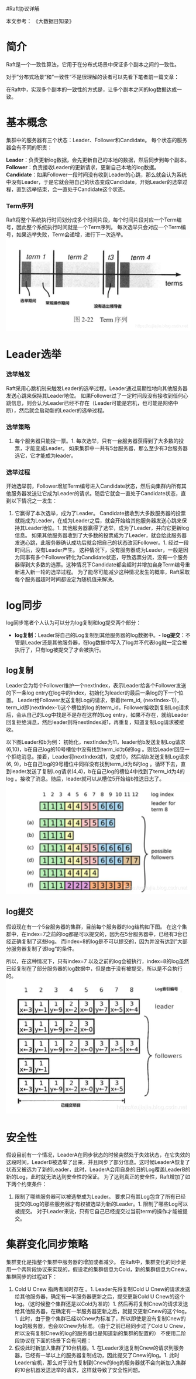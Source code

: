 #Raft协议详解
>  
 本文参考： 《大数据日知录》  


# 简介

Raft是一个一致性算法，它用于在分布式场景中保证多个副本之间的一致性。

>  
 对于”分布式场景“和”一致性“不是很理解的读者可以先看下笔者前一篇文章： 


在Raft中，实现多个副本的一致性的方式是，让多个副本之间的log数据达成一致。

# 基本概念

集群中的服务器有三个状态：Leader、Follower和Candidate。 每个状态的服务器会有不同的职责：

**Leader**：负责更新log数据，会先更新自己的本地的数据，然后同步到每个副本。 **Follower**：负责接收Leader的更新请求，更新自己本地的log数据。 **Candidate**：如果Follower一段时间没有收到Leader的心跳，那么就会认为系统中没有Leader，于是它就会把自己的状态变成Candidate，开始Leader的选举过程，直到选举结束，会一直处于Candidate这个状态。

### Term序列

Raft将整个系统执行时间划分成多个时间片段，每个时间片段对应一个Term编号，因此整个系统执行时间就是一个Term序列。 每次选举只会对应一个Term编号，如果选举失败，Term会递增，进行下一次选举。 <img src="https://raw.githubusercontent.com/Double2hao/xujiajia_blog/main/img/370.png" alt="在这里插入图片描述">

# Leader选举

### 选举触发

Raft采用心跳机制来触发Leader的选举过程。Leader通过周期性地向其他服务器发送心跳来保持其Leader地位。 如果Follower过了一定时间段没有接收到任何心跳信息，则会认为Leader已经不存在（Leader可能是宕机，也可能是网络中断），然后就会启动新的Leader的选举过程。

### 选举策略
1. 每个服务器只能投一票。1. 每次选举，只有一台服务器获得到了大多数的投票，才能变成Leader。 如果集群中一共有5台服务器，那么至少有3台服务器选它，它才能成为leader。
### 选举过程

开始选举前，Follower增加Term编号进入Candidate状态，然后向集群内所有其他服务器发送让它成为Leader的请求。随后它就会一直处于Candidate状态，直到以下情况之一发生：
1. 它赢得了本次选举，成为了Leader。 Candidate接收到大多数服务器的投票就能成为Leader，在成为Leader之后，就会开始给其他服务器发送心跳来保持其Leader地位。1. 其他服务器赢得了选举，成为了Leader，并向它更新log信息。 如果其他服务器收到了大多数的投票成为了Leader，就会给此服务器发送心跳，此服务器确认成功后就会把自己的状态改回Follower。1. 经过一段时间后，没有Leader产生。 这种情况下，没有服务器成为Leader，一般是因为同事有多个Follower转化为Candidate状态，导致选票分流，没有一个服务器得到大多数的选票。这种情况下Candidate都会超时并增加自身Term编号重新进入新一轮的选举过程。 为了能尽可能减少这种情况发生的概率，Raft采取每个服务器超时时间都设定为随机值来解决。
# log同步

log同步笔者个人认为可以分为log复制和log提交两个部分：
- **log复制**：Leader将自己的Log复制到其他服务器的log数据中。- **log提交**：不管是Leader还是其他服务器，在log数据中写入了log并不代表log就一定会被执行了，只有log被提交了才会被执行。
## log复制

Leader会为每个Follower维护一个nextIndex，表示Leader给各个Follower发送的下一条log entry在log中的index，初始化为leader的最后一条log的下一个位置。 Leader给Follower发送复制Log的请求，带着(term_id, (nextIndex-1))， term_id即(nextIndex-1)这个槽位的log 的term_id，Follower接收到复制Log请求后，会从自己的Log中找是不是存在这样的Log entry，如果不存在，就给Leader回复拒绝消息，然后leader则将nextIndex减1，再重复，知道复制Log请求被接收。

以下图Leader和b为例： 初始化，nextIndex为11，leader给b发送复制Log请求(6,10)，b在自己log的10号槽位中没有找到term_id为6的log 。则给Leader回应一个拒绝消息。接着，Leader将nextIndex减1，变成10，然后给b发送复制Log请求(6, 9)，b在自己log的9号槽位中同样没有找到term_id为6的log 。循环下去，直到leader发送了复制Log请求(4,4)，b在自己log的槽位4中找到了term_id为4的log 。接收了消息。随后，leader就可以从槽位5开始给b推送日志了。 <img src="https://raw.githubusercontent.com/Double2hao/xujiajia_blog/main/img/371.png" alt="在这里插入图片描述">

## log提交

假设现在有一个5台服务器的集群，目前每个服务器的log结构如下图。 在这个集群中，在index=7之前的log都是可以提交的，因为在5台服务器中，已经有3台已经正确复制了这些log。 而index=8的log是不可以提交的，因为并没有达到”大部分服务器复制了该log“的条件。

所以，在这种情况下，只有index=7 以及之前的log会被执行，index=8的log虽然已经复制在了部分服务器的log数据中，但是由于没有被提交，所以是不会执行的。 <img src="https://raw.githubusercontent.com/Double2hao/xujiajia_blog/main/img/372.png" alt="在这里插入图片描述">

# 安全性

假设目前有一个情况，LeaderA在同步状态的时候突然处于失效状态，在它失效的这段时间，LeaderB被选举了出来，并且同步了部分信息。这时候LeaderA恢复了状态又被选为了新的Leader，此时，LeaderA会用自身的旧的Log覆盖LeaderB的新的Log，此时就无法达到安全性的保证。 为了达到真正的安全性，Raft增加了如下两个约束条件：
1. 限制了哪些服务器可以被选举成为Leader。 要求只有其Log包含了所有已经提交的Log的那些服务器才有权被选举为新的Leader。1. 限制了哪些Log可以被提交。 对于Leader来说，只有它自己已经提交过当前term的操作才能被提交。
# 集群变化同步策略

集群变化是指整个集群中服务器的增加或者减少。 在Raft中，集群变化的同步是用一个两阶段协议来实现的，假设老的集群信息为Cold，新的集群信息为Cnew，集群同步的过程如下：
1. Cold U Cnew 指两者同时存在 。1. Leader先将复制Cold U Cnew的请求发送给其他服务器，确定有一半服务器更新之后，提交更新Cold U Cnew的这个log。（这时候整个集群还是以Cold为准的）1. 然后再将复制Cnew的请求发送给其他服务器，在确定有一半服务器更新之后，就提交更新Cnew的这个log。1. 此时，由于整个集群已经以Cnew为标准了，所以即使是没有复制Cnew的log的服务器，也会以Cnew为标准。（由于之前已经同步过了Cold U Cnew，所以没有复制Cnew的log的服务器也是知道新的集群的配置的）
不使用二阶段协议在下面的场景下会有问题：
1. 假设此时新加入集群了10台机器。1. 在Leader发送复制Cnew的请求到服务器，已经有一半以上的服务器复制成功，因此提交了Cnew的log。1. 此时Leader宕机，那么对于没有复制到Cnew的log的服务器就不会向新加入集群的10台机器发送选举的请求，这样就导致了安全性问题。